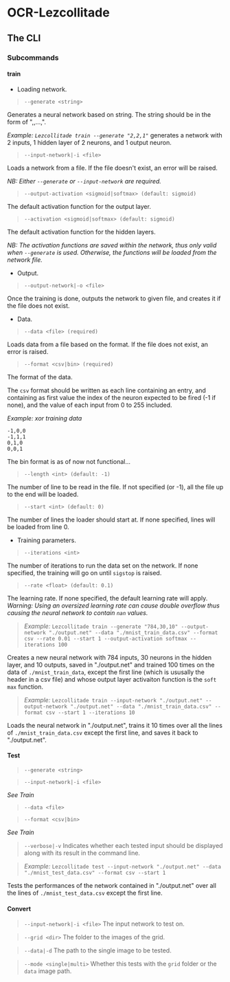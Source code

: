 # OCR-Lezcollitade

## The CLI

### Subcommands

#### train

- Loading network.

> `--generate <string>`

Generates a neural network based on string. 
The string should be in the form of "<input-neurons>,<neurons-layer-1>,...,<output-neurons>".

*Example: `Lezcollitade train --generate "2,2,1"`* generates a network with 2 inputs, 1 hidden layer of 2 neurons, and 1 output neuron.

> `--input-network|-i <file>`

Loads a network from a file. If the file doesn't exist, an error will be raised.

*NB: Either `--generate` or `--input-network` are required.*

> `--output-activation <sigmoid|softmax> (default: sigmoid)`

The default activation function for the output layer.

> `--activation <sigmoid|softmax> (default: sigmoid)`

The default activation function for the hidden layers.

*NB: The activation functions are saved within the network, thus only valid
when `--generate` is used. Otherwise, the functions will be loaded from
the network file.*

- Output.

> `--output-network|-o <file>`

Once the training is done, outputs the network to given file, and creates it if the file does not exist.

- Data.

> `--data <file> (required)`

Loads data from a file based on the format. If the file does not exist, an error is raised.

> `--format <csv|bin> (required)`

The format of the data.

The `csv` format should be written as each line containing an entry, and
containing as first value the index of the neuron expected to be fired
(-1 if none), and the value of each input from 0 to 255 included.

*Example: xor training data*
```CSV
-1,0,0
-1,1,1
0,1,0
0,0,1
```
The bin format is as of now not functional...

> `--length <int> (default: -1)`

The number of line to be read in the file. If not specified (or -1),
all the file up to the end will be loaded.

> `--start <int> (default: 0)`

The number of lines the loader should start at. If none specified, lines will
be loaded from line 0.

- Training parameters.

> `--iterations <int>` 

The number of iterations to run the data set on the network. If none specified,
the training will go on until `sigstop` is raised.

> `--rate <float> (default: 0.1)`

The learning rate. If none specified, the default learning rate will apply.
*Warning: Using an oversized learning rate can cause double overflow thus
causing the neural network to contain `nan` values.*

> *Example:* `Lezcollitade train --generate "784,30,10" --output-network
> "./output.net" --data "./mnist_train_data.csv" --format csv --rate 0.01
> --start 1 --output-activation softmax --iterations 100`

Creates a new neural network with 784 inputs, 30 neurons in the hidden layer, 
and 10 outputs, saved in "./output.net" and trained 100 times on the data of
`./mnist_train_data`, except the first line (which is ususally the header
in a csv file) and whose output layer activaiton function is the `soft max` 
function.

> *Example:* `Lezcollitade train --input-network "./output.net"
> --output-network "./output.net" --data "./mnist_train_data.csv"
> --format csv --start 1 --iterations 10`

Loads the neural network in "./output.net", trains it 10 times
over all the lines of `./mnist_train_data.csv` except the first line, and
saves it back to "./output.net".

#### Test

> `--generate <string>`

> `--input-network|-i <file>`

*See Train*

> `--data <file>`

> `--format <csv|bin>`

*See Train*

> `--verbose|-v`
Indicates whether each tested input should be displayed along with its result
in the command line.

> *Example:* `Lezcollitade test --input-network "./output.net" --data
> "./mnist_test_data.csv" --format csv --start 1`

Tests the performances of the network contained in "./output.net"
over all the lines of `./mnist_test_data.csv` except the first line.

#### Convert

> `--input-network|-i <file>`
The input network to test on.

> `--grid <dir>`
The folder to the images of the grid.

> `--data|-d`
The path to the single image to be tested.

> `--mode <single|multi>`
Whether this tests with the `grid` folder or the `data` image path.
